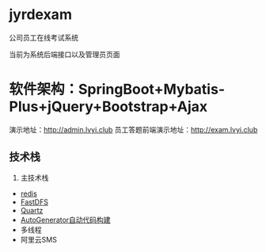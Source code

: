 # jyrdexam
公司员工在线考试系统

当前为系统后端接口以及管理员页面

# 软件架构：SpringBoot+Mybatis-Plus+jQuery+Bootstrap+Ajax

演示地址：http://admin.lvyi.club    员工答题前端演示地址：http://exam.lvyi.club

## 技术栈

1. 主技术栈

* [redis](https://github.com/redis/redis)
* [FastDFS](https://github.com/happyfish100/fastdfs)
* [Quartz](https://github.com/quartz-scheduler/quartz)
* [AutoGenerator自动代码构建](https://mp.baomidou.com/config/generator-config.html)
* 多线程
* 阿里云SMS
